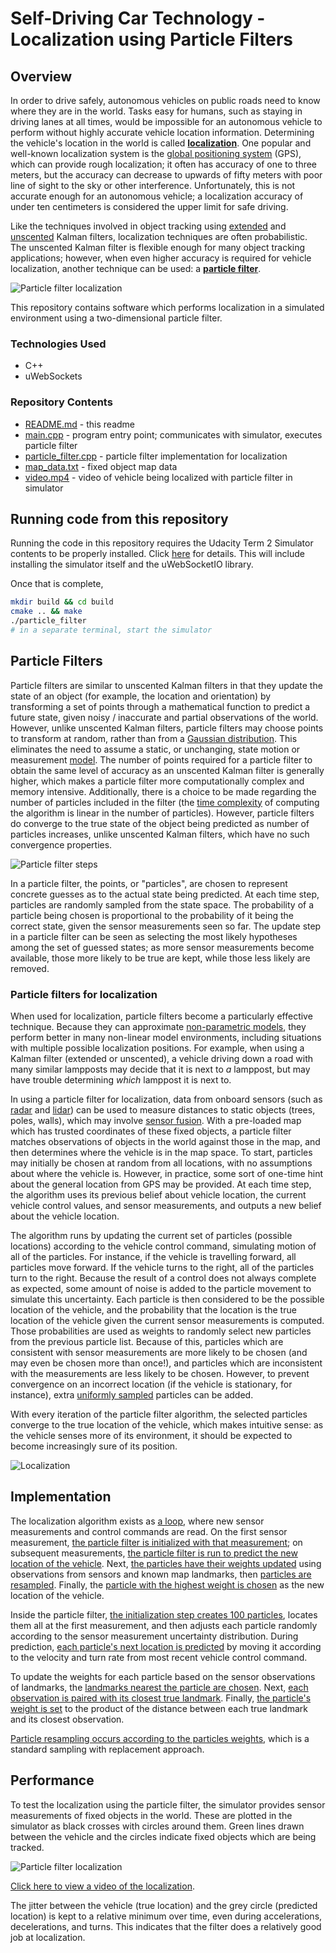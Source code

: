 # Self-Driving Car Technology - Localization using Particle Filters

## Overview

In order to drive safely, autonomous vehicles on public roads need to know where they are in the world. Tasks easy for humans, such as staying in driving lanes at all times, would be impossible for an autonomous vehicle to perform without highly accurate vehicle location information. Determining the vehicle's location in the world is called **[localization](https://en.wikipedia.org/wiki/Robot_navigation)**. One popular and well-known localization system is the [global positioning system](https://en.wikipedia.org/wiki/Global_Positioning_System) (GPS), which can provide rough localization; it often has accuracy of one to three meters, but the accuracy can decrease to upwards of fifty meters with poor line of sight to the sky or other interference. Unfortunately, this is not accurate enough for an autonomous vehicle; a localization accuracy of under ten centimeters is considered the upper limit for safe driving.

Like the techniques involved in object tracking using [extended](https://github.com/dinoboy197/CarND-Extended-Kalman-Filter-Project) and [unscented](https://github.com/dinoboy197/CarND-Unscented-Kalman-Filter-Project) Kalman filters, localization techniques are often probabilistic. The unscented Kalman filter is flexible enough for many object tracking applications; however, when even higher accuracy is required for vehicle localization, another technique can be used: a **[particle filter](https://en.wikipedia.org/wiki/Particle_filter)**.

![Particle filter localization][localization]

This repository contains software which performs localization in a simulated environment using a two-dimensional particle filter.

### Technologies Used

* C++
* uWebSockets

### Repository Contents

* [README.md](README.md) - this readme
* [main.cpp](src/main.cpp) - program entry point; communicates with simulator, executes particle filter
* [particle_filter.cpp](src/particle_filter.cpp) - particle filter implementation for localization
* [map_data.txt](data/map_data.txt) - fixed object map data
* [video.mp4](video.mp4) - video of vehicle being localized with particle filter in simulator

[//]: # (Image References)

[localization]: ./localization.jpg "Particle filter localization"
[maze]: ./maze.gif "Particle filter localization"
[pfilter]: ./particle-filter.png "Particle filter steps"

## Running code from this repository

Running the code in this repository requires the Udacity Term 2 Simulator contents to be properly installed. Click [here](https://github.com/udacity/self-driving-car-sim/releases) for details. This will include installing the simulator itself and the uWebSocketIO library.

Once that is complete,
```sh
mkdir build && cd build
cmake .. && make
./particle_filter
# in a separate terminal, start the simulator
```

## Particle Filters

Particle filters are similar to unscented Kalman filters in that they update the state of an object (for example, the location and orientation) by transforming a set of points through a mathematical function to predict a future state, given noisy / inaccurate and partial observations of the world. However, unlike unscented Kalman filters, particle filters may choose points to transform at random, rather than from a [Gaussian distribution](https://en.wikipedia.org/wiki/Normal_distribution). This eliminates the need to assume a static, or unchanging, state motion or measurement [model](https://en.wikipedia.org/wiki/Mathematical_model). The number of points required for a particle filter to obtain the same level of accuracy as an unscented Kalman filter is generally higher, which makes a particle filter more computationally complex and memory intensive. Additionally, there is a choice to be made regarding the number of particles included in the filter (the [time complexity](https://en.wikipedia.org/wiki/Time_complexity) of computing the algorithm is linear in the number of particles). However, particle filters do converge to the true state of the object being predicted as number of particles increases, unlike unscented Kalman filters, which have no such convergence properties.

![Particle filter steps][pfilter]

In a particle filter, the points, or "particles", are chosen to represent concrete guesses as to the actual state being predicted. At each time step, particles are randomly sampled from the state space. The probability of a particle being chosen is proportional to the probability of it being the correct state, given the sensor measurements seen so far. The update step in a particle filter can be seen as selecting the most likely hypotheses among the set of guessed states; as more sensor measurements become available, those more likely to be true are kept, while those less likely are removed.

### Particle filters for localization

When used for localization, particle filters become a particularly effective technique. Because they can approximate [non-parametric models](https://en.wikipedia.org/wiki/Nonparametric_statistics#Non-parametric_models), they perform better in many non-linear model environments, including situations with multiple possible localization positions. For example, when using a Kalman filter (extended or unscented), a vehicle driving down a road with many similar lampposts may decide that it is next to *a* lamppost, but may have trouble determining *which* lamppost it is next to.

In using a particle filter for localization, data from onboard sensors (such as [radar](https://en.wikipedia.org/wiki/Radar) and [lidar](https://en.wikipedia.org/wiki/Lidar)) can be used to measure distances to static objects (trees, poles, walls), which may involve [sensor fusion](https://en.wikipedia.org/wiki/Sensor_fusion). With a pre-loaded map which has trusted coordinates of these fixed objects, a particle filter matches observations of objects in the world against those in the map, and then determines where the vehicle is in the map space. To start, particles may initially be chosen at random from all locations, with no assumptions about where the vehicle is. However, in practice, some sort of one-time hint about the general location from GPS may be provided. At each time step, the algorithm uses its previous belief about vehicle location, the current vehicle control values, and sensor measurements, and outputs a new belief about the vehicle location.

The algorithm runs by updating the current set of particles (possible locations) according to the vehicle control command, simulating motion of all of the particles. For instance, if the vehicle is travelling forward, all particles move forward. If the vehicle turns to the right, all of the particles turn to the right. Because the result of a control does not always complete as expected, some amount of noise is added to the particle movement to simulate this uncertainty. Each particle is then considered to be the possible location of the vehicle, and the probability that the location is the true location of the vehicle given the current sensor measurements is computed. Those probabilities are used as weights to randomly select new particles from the previous particle list. Because of this, particles which are consistent with sensor measurements are more likely to be chosen (and may even be chosen more than once!), and particles which are inconsistent with the measurements are less likely to be chosen. However, to prevent convergence on an incorrect location (if the vehicle is stationary, for instance), extra [uniformly sampled](https://en.wikipedia.org/wiki/Discrete_uniform_distribution) particles can be added.

With every iteration of the particle filter algorithm, the selected particles converge to the true location of the vehicle, which makes intuitive sense: as the vehicle senses more of its environment, it should be expected to become increasingly sure of its position.

![Localization][maze]

## Implementation

The localization algorithm exists as [a loop](src/main.cpp#L49-L154), where new sensor measurements and control commands are read. On the first sensor measurement, [the particle filter is initialized with that measurement](src/main.cpp#L71-L75); on subsequent measurements, [the particle filter is run to predict the new location of the vehicle](src/main.cpp#L78-L82). Next, [the particles have their weights updated](src/main.cpp#L114) using observations from sensors and known map landmarks, then [particles are resampled](src/main.cpp#L115). Finally, the [particle with the highest weight is chosen](src/main.cpp#L118-L129) as the new location of the vehicle.

Inside the particle filter, [the initialization step creates 100 particles](src/particle_filter.cpp#L23-L36), locates them all at the first measurement, and then adjusts each particle randomly according to the sensor measurement uncertainty distribution. During prediction, [each particle's next location is predicted](src/particle_filter.cpp#L45-L58) by moving it according to the velocity and turn rate from most recent vehicle control command.

To update the weights for each particle based on the sensor observations of landmarks, the [landmarks nearest the particle are chosen](src/particle_filter.cpp#L101-L111). Next, [each observation is paired with its closest true landmark](src/particle_filter.cpp#L114-L123). Finally, [the particle's weight is set](src/particle_filter.cpp#L125-L134) to the product of the distance between each true landmark and its closest observation.

[Particle resampling occurs according to the particles weights](src/particle_filter.cpp#L143-L163), which is a standard sampling with replacement approach.

## Performance

To test the localization using the particle filter, the simulator provides sensor measurements of fixed objects in the world. These are plotted in the simulator as black crosses with circles around them. Green lines drawn between the vehicle and the circles indicate fixed objects which are being tracked.

![Particle filter localization][localization]

[Click here to view a video of the localization](video.mp4).

The jitter between the vehicle (true location) and the grey circle (predicted location) is kept to a relative minimum over time, even during accelerations, decelerations, and turns. This indicates that the filter does a relatively good job at localization.